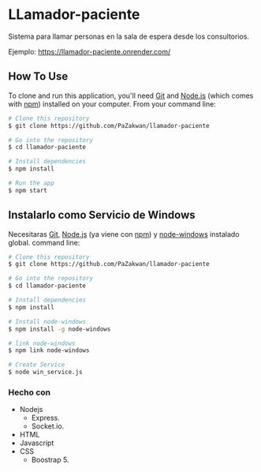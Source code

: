 # LLamador-paciente

Sistema para llamar personas en la sala de espera desde los consultorios.

Ejemplo: https://llamador-paciente.onrender.com/

## How To Use

To clone and run this application, you'll need [Git](https://git-scm.com) and [Node.js](https://nodejs.org/en/download/) (which comes with [npm](http://npmjs.com)) installed on your computer. From your command line:

```bash
# Clone this repository
$ git clone https://github.com/PaZakwan/llamador-paciente

# Go into the repository
$ cd llamador-paciente

# Install dependencies
$ npm install

# Run the app
$ npm start
```

## Instalarlo como Servicio de Windows

Necesitaras [Git](https://git-scm.com), [Node.js](https://nodejs.org/en/download/) (ya viene con [npm](http://npmjs.com)) y [node-windows](https://www.npmjs.com/package/node-windows) instalado global.
command line:

```bash
# Clone this repository
$ git clone https://github.com/PaZakwan/llamador-paciente

# Go into the repository
$ cd llamador-paciente

# Install dependencies
$ npm install

# Install node-windows
$ npm install -g node-windows

# link node-windows
$ npm link node-windows

# Create Service
$ node win_service.js
```

### Hecho con

- Nodejs
  - Express.
  - Socket.io.
- HTML
- Javascript
- CSS
  - Boostrap 5.
